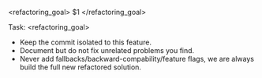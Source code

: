 <refactoring_goal>
$1
</refactoring_goal>

Task: <refactoring_goal>

- Keep the commit isolated to this feature.
- Document but do not fix unrelated problems you find.
- Never add fallbacks/backward-compability/feature flags, we are always build the full new refactored solution.